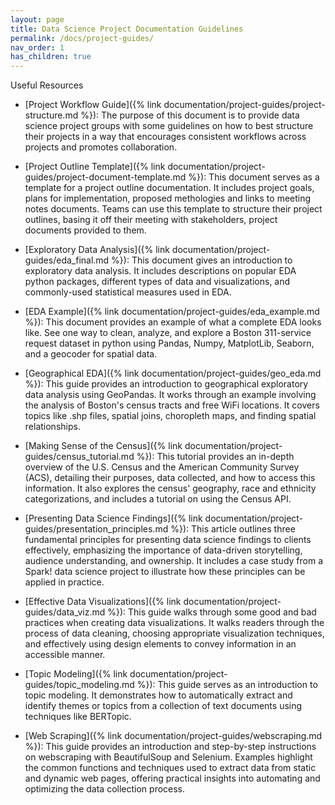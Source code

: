 ```yaml
---
layout: page
title: Data Science Project Documentation Guidelines
permalink: /docs/project-guides/
nav_order: 1
has_children: true
---
```


Useful Resources

* [Project Workflow Guide]({% link documentation/project-guides/project-structure.md %}): The purpose of this document is to provide data science project groups with some guidelines on how to best structure their projects in a way that encourages consistent workflows across projects and promotes collaboration.

* [Project Outline Template]({% link documentation/project-guides/project-document-template.md %}): This document serves as a template for a project outline documentation. It includes project goals, plans for implementation, proposed methologies and links to meeting notes documents. Teams can use this template to structure their project outlines, basing it off their meeting with stakeholders, project documents provided to them.

* [Exploratory Data Analysis]({% link documentation/project-guides/eda_final.md %}): This document gives an introduction to exploratory data analysis. It includes descriptions on popular EDA python packages, different types of data and visualizations, and commonly-used statistical measures used in EDA.

* [EDA Example]({% link documentation/project-guides/eda_example.md %}): This document provides an example of what a complete EDA looks like. See one way to clean, analyze, and explore a Boston 311-service request dataset in python using Pandas, Numpy, MatplotLib, Seaborn, and a geocoder for spatial data. 

* [Geographical EDA]({% link documentation/project-guides/geo_eda.md %}): This guide provides an introduction to geographical exploratory data analysis using GeoPandas. It works through an example involving the analysis of Boston's census tracts and free WiFi locations. It covers topics like .shp files, spatial joins, choropleth maps, and finding spatial relationships.

* [Making Sense of the Census]({% link documentation/project-guides/census_tutorial.md %}): This tutorial provides an in-depth overview of the U.S. Census and the American Community Survey (ACS), detailing their purposes, data collected, and how to access this information. It also explores the census' geography, race and ethnicity categorizations, and includes a tutorial on using the Census API.

* [Presenting Data Science Findings]({% link documentation/project-guides/presentation_principles.md %}): This article outlines three fundamental principles for presenting data science findings to clients effectively, emphasizing the importance of data-driven storytelling, audience understanding, and ownership. It includes a case study from a Spark! data science project to illustrate how these principles can be applied in practice.

* [Effective Data Visualizations]({% link documentation/project-guides/data_viz.md %}): This guide walks through some good and bad practices when creating data visualizations. It walks readers through the process of data cleaning, choosing appropriate visualization techniques, and effectively using design elements to convey information in an accessible manner.

* [Topic Modeling]({% link documentation/project-guides/topic_modeling.md %}): This guide serves as an introduction to topic modeling. It demonstrates how to automatically extract and identify themes or topics from a collection of text documents using techniques like BERTopic.

* [Web Scraping]({% link documentation/project-guides/webscraping.md %}): This guide provides an introduction and step-by-step instructions on webscraping with BeautifulSoup and Selenium. Examples highlight the common functions and techniques used to extract data from static and dynamic web pages, offering practical insights into automating and optimizing the data collection process.

